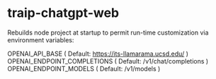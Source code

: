 # traip-chatgpt-web

Rebuilds node project at startup to permit run-time customization via
environment variables:

OPENAI_API_BASE  ( Default: https://its-llamarama.ucsd.edu/ )
OPENAI_ENDPOINT_COMPLETIONS ( Default: /v1/chat/completions )
OPENAI_ENDPOINT_MODELS ( Default: /v1/models )

